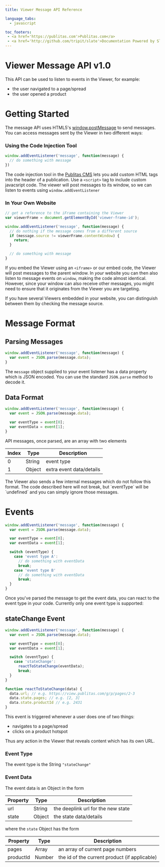 ```yaml
---
title: Viewer Message API Reference

language_tabs:
  - javascript

toc_footers:
 - <a href='https://publitas.com'>Publitas.com</a>
 - <a href='http://github.com/tripit/slate'>Documentation Powered by Slate</a>
---
```



# Viewer Message API v1.0

This API can be used to listen to events in the Viewer, for example:

- the user navigated to a page/spread
- the user opened a product


# Getting Started

The message API uses HTML5's [window.postMessage](https://developer.mozilla.org/en-US/docs/Web/API/Window/postMessage) to send messages. You can access messages sent by the Viewer in two different ways:

### Using the Code Injection Tool

```javascript
window.addEventListener('message', function(message) {
  // do something with message
})
```

The code injection tool in the [Publitas CMS](revolution.publitas.com) lets you add custom HTML tags into the header of a publication. Use a `<script>` tag to include custom javacsript code.
The viewer will post messages to its window, so we can listen to events using `window.addEventListener`


### In Your Own Website

```javascript
// get a reference to the iFrame containing the Viewer
var viewerFrame = document.getElementById('viewer-frame-id');

window.addEventListener('message', function(message) {
  // do nothing if the message comes from a different source
  if (message.source != viewerFrame.contentWindow) {
    return;
  }

  // do something with message
}
```

If you embed the Viewer using an `<iframe>` or our embed code, the Viewer will post messages to the parent window. In _your_ website you can then also listen to message events on `window`, making the code almost identical. However, since your window can also receive other messages, you might need to ensure that it originates from the Viewer you are targeting.

<aside class='notice'>
If you have several Viewers embedded in your website, you can distinguish between them by checking the message source.
</aside>

# Message Format

## Parsing Messages

```javascript
window.addEventListener('message', function(message) {
  var event = JSON.parse(message.data);
}
```

The `message` object supplied to your event listener has a data property which is JSON encoded. You can use the standard `JSON.parse` method to decode it.

## Data Format

```javascript
window.addEventListener('message', function(message) {
  var event = JSON.parse(message.data);

  var eventType = event[0];
  var eventData = event[1];
}
```

API messages, once parsed, are an array with two elements

| Index | Type   | Description              |
|-------|--------|--------------------------|
| 0     | String | event type               |
| 1     | Object | extra event data/details |

<aside class='warning'>
  The Viewer also sends a few internal messages which do not follow this format. The code described here will not break, but `eventType` will be `undefined` and you can simply ignore those messages.
</aside>

# Events

```javascript
window.addEventListener('message', function(message) {
  var event = JSON.parse(message.data);

  var eventType = event[0];
  var eventData = event[1];

  switch (eventType) {
    case 'event type A':
      // do something with eventData
      break;
    case 'event type B'
      // do something with eventData
      break;
  }
}
```

Once you've parsed the message to get the event data, you can react to the event type in your code. Currently only one event type is supported:

## stateChange Event

```javascript
window.addEventListener('message', function(message) {
  var event = JSON.parse(message.data);

  var eventType = event[0];
  var eventData = event[1];

  switch (eventType) {
    case 'stateChange':
      reactToStateChange(eventData);
      break;
  }
}

function reactToStateChange(data) {
  data.url; // e.g. https://view.publitas.com/g/p/pages/2-3
  data.state.pages; // e.g. [2, 3]
  data.state.productId // e.g. 2431
}
```

This event is triggered whenever a user does one of two things:

- navigates to a page/spread
- clicks on a product hotspot

Thus any action in the Viewer that reveals content which has its own URL.

### Event Type

The event type is the String `"stateChange"`

### Event Data

The event data is an Object in the form

| Property      | Type        | Description         |
|---------------|-------------|---------------------|
| url           | String      | the deeplink url for the new state |
| state         | Object      | the state data/details |

where the `state` Object has the form

| Property      | Type        | Description         |
|---------------|-------------|---------------------|
| pages         | Array       | an array of current page numbers |
| productId     | Number      | the id of the current product (if applicable) |
